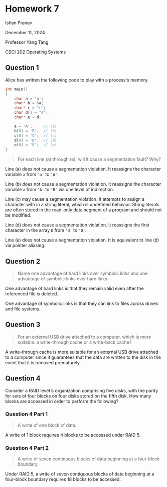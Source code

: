# Homework 7

Ishan Pranav

December 11, 2024

Professor Yang Tang

CSCI 202 Operating Systems

## Question 1

Alice has written the following code to play with a process's memory.

```c
int main()
{ 
    char a = 'a'; 
    char* b = &a; 
    char* c = "c"; 
    char d[] = "d"; 
    char* e = d; 

    a = 'A';     // (a) 
    b[0] = 'B';  // (b) 
    c[0] = 'C';  // (c) 
    d[0] = 'D';  // (d) 
    e[0] = 'E';  // (e) 
}
```

> For each line (a) through (e), will it cause a segmentation fault? Why?

Line (a) does not cause a segmentation violation. It reassigns the character
variable `a` from `'a'` to `'A'`.

Line (b) does not cause a segmentation violation. It reassigns the character
variable `a` from `'A'` to `'B'` via one level of indirection.

Line (c) may cause a segmentation violation. It attempts to assign a character
with in a string literal, which is undefined behavior. String literals are often
stored in the read-only data segment of a program and should not be modified.

Line (d) does not cause a segmentation violation. It reassigns the first
character in the array `D` from `'d'` to `'D'`.

Line (e) does not cause a segmentation violation. It is equivalent to line (d)
via pointer aliasing.

## Question 2

> Name one advantage of hard links over symbolic links and one advantage of
> symbolic links over hard links.

One advantage of hard links is that they remain valid even after the referenced
file is deleted.

One advantage of symbolic links is that they can link to files across drives and
file systems.

## Question 3

> For an external USB drive attached to a computer, which is more suitable: a
> write-through cache or a write-back cache?

A write-through cache is more suitable for an external USB drive attached to a
computer since it guarantees that the data are written to the disk in the event
that it is removed prematurely.

## Question 4

Consider a RAID level 5 organization comprising five disks, with the parity for
sets of four blocks on four disks stored on the fifth disk. How many blocks are
accessed in order to perform the following?

### Question 4 Part 1

> A write of one block of data.

A write of 1 block requires 4 blocks to be accessed under RAID 5.

### Question 4 Part 2

> A write of seven continuous blocks of data beginning at a four-block boundary.

Under RAID 5, a write of seven contiguous blocks of data beginning at a
four-block boundary requires 18 blocks to be accessed.
